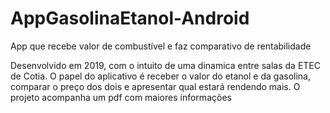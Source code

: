 # AppGasolinaEtanol-Android 
<p>App que recebe valor de combustível e faz comparativo de rentabilidade </p>
Desenvolvido em 2019, com o intuito de uma dinamica entre salas da ETEC de Cotia. 
O papel do aplicativo é receber o valor do etanol e da gasolina, comparar o preço dos dois e apresentar qual estará rendendo mais.
O projeto acompanha um pdf com maiores informações


